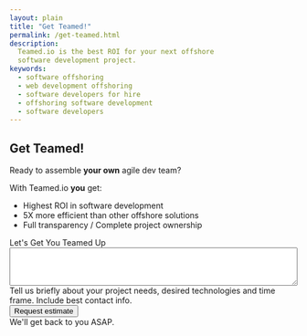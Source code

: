 ```yaml
---
layout: plain
title: "Get Teamed!"
permalink: /get-teamed.html
description:
  Teamed.io is the best ROI for your next offshore
  software development project.
keywords:
  - software offshoring
  - web development offshoring
  - software developers for hire
  - offshoring software development
  - software developers
---
```


## Get Teamed!

Ready to assemble **your own** agile dev team?

With Teamed.io **you** get:

  * Highest ROI in software development
  * 5X more efficient than other offshore solutions
  * Full transparency / Complete project ownership

<form name="form" name="form" id="form" ng-submit="email('#form', 'patrick@teamed.io');">
  <label>Let's Get You Teamed Up</label>
  <textarea name="details" style="width:100%;height:5em" tabindex="1"
    ng-model="details" required></textarea>
  <div class="help">Tell us briefly about your project needs,
    desired technologies and time frame. Include best contact info.</div>
  <button id='submit' tabindex="2">Request estimate</button>
  <div class="help">We'll get back to you ASAP.</div>
</form>
